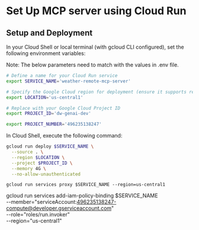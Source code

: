 # Set Up MCP server using Cloud Run

## Setup and Deployment



In your Cloud Shell or local terminal (with gcloud CLI configured), set the following environment variables:

Note: The below parameters need to match with the values in .env file.

```bash
# Define a name for your Cloud Run service
export SERVICE_NAME='weather-remote-mcp-server'

# Specify the Google Cloud region for deployment (ensure it supports required services)
export LOCATION='us-central1'

# Replace with your Google Cloud Project ID
export PROJECT_ID='dw-genai-dev'

export PROJECT_NUMBER='496235138247'
```

In Cloud Shell, execute the following command:


```bash
gcloud run deploy $SERVICE_NAME \
  --source . \
  --region $LOCATION \
  --project $PROJECT_ID \
  --memory 4G \
  --no-allow-unauthenticated


```
```
gcloud run services proxy $SERVICE_NAME --region=us-central1
```

gcloud run services add-iam-policy-binding $SERVICE_NAME \
    --member="serviceAccount:496235138247-compute@developer.gserviceaccount.com" \
    --role="roles/run.invoker" \
    --region="us-central1"